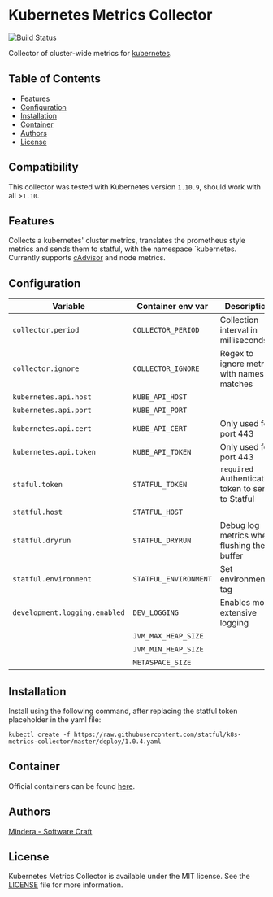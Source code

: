 Kubernetes Metrics Collector
==============

[![Build Status](https://travis-ci.org/statful/k8s-metrics-collector.svg?branch=master)](https://travis-ci.org/statful/k8s-metrics-collector)

Collector of cluster-wide metrics for [kubernetes](https://kubernetes.io/).

## Table of Contents

- [Features](#features)
- [Configuration](#configuration)
- [Installation](#installation)
- [Container](#container)
- [Authors](#authors)
- [License](#license)

## Compatibility

This collector was tested with Kubernetes version `1.10.9`, should work with all >`1.10`.

## Features

Collects a kubernetes' cluster metrics, translates the prometheus style metrics and sends them to statful, with the namespace `kubernetes. Currently
supports [cAdvisor](https://github.com/google/cadvisor) and node metrics.

## Configuration

| Variable                      | Container env var     | Description                                        | Default                                              |
| ---------------------------   | -------------------   | -------------------------------------------------- | ---------------------------------------------------- |
| `collector.period`            | `COLLECTOR_PERIOD`    | Collection interval in milliseconds                | 60000                                                |
| `collector.ignore`            | `COLLECTOR_IGNORE`    | Regex to ignore metrics with names it matches      |                                                      |
| `kubernetes.api.host`         | `KUBE_API_HOST`       |                                                    | kubernetes.default.svc.cluster.local                 |
| `kubernetes.api.port`         | `KUBE_API_PORT`       |                                                    | 443                                                  |
| `kubernetes.api.cert`         | `KUBE_API_CERT`       | Only used for port 443                             | /var/run/secrets/kubernetes.io/serviceaccount/ca.crt |
| `kubernetes.api.token`        | `KUBE_API_TOKEN`      | Only used for port 443                             | /var/run/secrets/kubernetes.io/serviceaccount/token  |
| `staful.token`                | `STATFUL_TOKEN`       | `required` Authentication token to send to Statful |                                                      |
| `statful.host`                | `STATFUL_HOST`        |                                                    | api.statful.com                                      |
| `statful.dryrun`              | `STATFUL_DRYRUN`      | Debug log metrics when flushing the buffer         | false                                                |
| `statful.environment`         | `STATFUL_ENVIRONMENT` | Set environment tag                                |                                                      |
| `development.logging.enabled` | `DEV_LOGGING`         | Enables more extensive logging                     | false                                                |
|                               | `JVM_MAX_HEAP_SIZE`   |                                                    | 256m                                                 |
|                               | `JVM_MIN_HEAP_SIZE`   |                                                    | 128m                                                 |
|                               | `METASPACE_SIZE`      |                                                    | 64m                                                  |

## Installation

Install using the following command, after replacing the statful token placeholder in the yaml file:

```
kubectl create -f https://raw.githubusercontent.com/statful/k8s-metrics-collector/master/deploy/1.0.4.yaml
```

## Container

Official containers can be found [here](https://hub.docker.com/r/statful/k8s-metrics-collector/).

## Authors

[Mindera - Software Craft](https://github.com/Mindera)

## License

Kubernetes Metrics Collector is available under the MIT license. See the [LICENSE](https://raw.githubusercontent.com/statful/k8s-metrics-collector/master/LICENSE) file for more information.